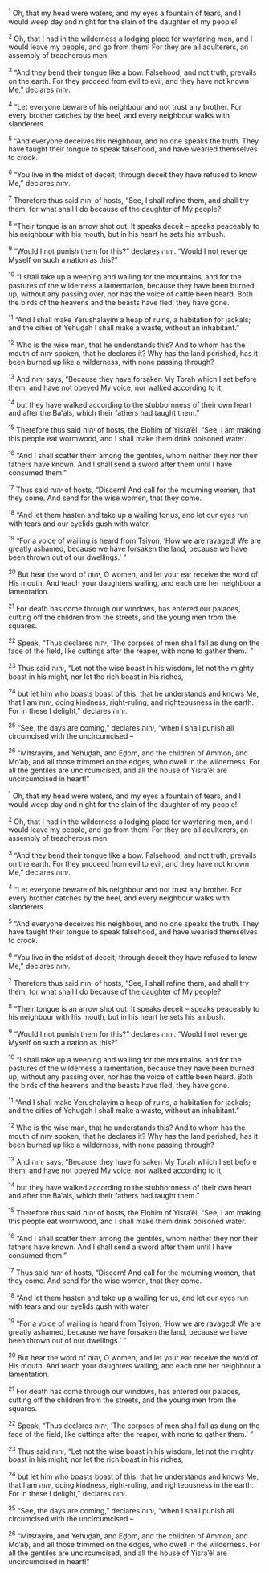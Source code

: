 <sup>1</sup> Oh, that my head were waters, and my eyes a fountain of tears, and I would weep day and night for the slain of the daughter of my people!

<sup>2</sup> Oh, that I had in the wilderness a lodging place for wayfaring men, and I would leave my people, and go from them! For they are all adulterers, an assembly of treacherous men.

<sup>3</sup> “And they bend their tongue like a bow. Falsehood, and not truth, prevails on the earth. For they proceed from evil to evil, and they have not known Me,” declares יהוה.

<sup>4</sup> “Let everyone beware of his neighbour and not trust any brother. For every brother catches by the heel, and every neighbour walks with slanderers.

<sup>5</sup> “And everyone deceives his neighbour, and no one speaks the truth. They have taught their tongue to speak falsehood, and have wearied themselves to crook.

<sup>6</sup> “You live in the midst of deceit; through deceit they have refused to know Me,” declares יהוה.

<sup>7</sup> Therefore thus said יהוה of hosts, “See, I shall refine them, and shall try them, for what shall I do because of the daughter of My people?

<sup>8</sup> “Their tongue is an arrow shot out. It speaks deceit – speaks peaceably to his neighbour with his mouth, but in his heart he sets his ambush.

<sup>9</sup> “Would I not punish them for this?” declares יהוה. “Would I not revenge Myself on such a nation as this?”

<sup>10</sup> “I shall take up a weeping and wailing for the mountains, and for the pastures of the wilderness a lamentation, because they have been burned up, without any passing over, nor has the voice of cattle been heard. Both the birds of the heavens and the beasts have fled, they have gone.

<sup>11</sup> “And I shall make Yerushalayim a heap of ruins, a habitation for jackals; and the cities of Yehuḏah I shall make a waste, without an inhabitant.”

<sup>12</sup> Who is the wise man, that he understands this? And to whom has the mouth of יהוה spoken, that he declares it? Why has the land perished, has it been burned up like a wilderness, with none passing through?

<sup>13</sup> And יהוה says, “Because they have forsaken My Torah which I set before them, and have not obeyed My voice, nor walked according to it,

<sup>14</sup> but they have walked according to the stubbornness of their own heart and after the Ba‛als, which their fathers had taught them.”

<sup>15</sup> Therefore thus said יהוה of hosts, the Elohim of Yisra’ĕl, “See, I am making this people eat wormwood, and I shall make them drink poisoned water.

<sup>16</sup> “And I shall scatter them among the gentiles, whom neither they nor their fathers have known. And I shall send a sword after them until I have consumed them.”

<sup>17</sup> Thus said יהוה of hosts, “Discern! And call for the mourning women, that they come. And send for the wise women, that they come.

<sup>18</sup> “And let them hasten and take up a wailing for us, and let our eyes run with tears and our eyelids gush with water.

<sup>19</sup> “For a voice of wailing is heard from Tsiyon, ‘How we are ravaged! We are greatly ashamed, because we have forsaken the land, because we have been thrown out of our dwellings.’ ”

<sup>20</sup> But hear the word of יהוה, O women, and let your ear receive the word of His mouth. And teach your daughters wailing, and each one her neighbour a lamentation.

<sup>21</sup> For death has come through our windows, has entered our palaces, cutting off the children from the streets, and the young men from the squares.

<sup>22</sup> Speak, “Thus declares יהוה, ‘The corpses of men shall fall as dung on the face of the field, like cuttings after the reaper, with none to gather them.’ ”

<sup>23</sup> Thus said יהוה, “Let not the wise boast in his wisdom, let not the mighty boast in his might, nor let the rich boast in his riches,

<sup>24</sup> but let him who boasts boast of this, that he understands and knows Me, that I am יהוה, doing kindness, right-ruling, and righteousness in the earth. For in these I delight,” declares יהוה.

<sup>25</sup> “See, the days are coming,” declares יהוה, “when I shall punish all circumcised with the uncircumcised –

<sup>26</sup> “Mitsrayim, and Yehuḏah, and Eḏom, and the children of Ammon, and Mo’aḇ, and all those trimmed on the edges, who dwell in the wilderness. For all the gentiles are uncircumcised, and all the house of Yisra’ĕl are uncircumcised in heart!”

<sup>1</sup> Oh, that my head were waters, and my eyes a fountain of tears, and I would weep day and night for the slain of the daughter of my people!

<sup>2</sup> Oh, that I had in the wilderness a lodging place for wayfaring men, and I would leave my people, and go from them! For they are all adulterers, an assembly of treacherous men.

<sup>3</sup> “And they bend their tongue like a bow. Falsehood, and not truth, prevails on the earth. For they proceed from evil to evil, and they have not known Me,” declares יהוה.

<sup>4</sup> “Let everyone beware of his neighbour and not trust any brother. For every brother catches by the heel, and every neighbour walks with slanderers.

<sup>5</sup> “And everyone deceives his neighbour, and no one speaks the truth. They have taught their tongue to speak falsehood, and have wearied themselves to crook.

<sup>6</sup> “You live in the midst of deceit; through deceit they have refused to know Me,” declares יהוה.

<sup>7</sup> Therefore thus said יהוה of hosts, “See, I shall refine them, and shall try them, for what shall I do because of the daughter of My people?

<sup>8</sup> “Their tongue is an arrow shot out. It speaks deceit – speaks peaceably to his neighbour with his mouth, but in his heart he sets his ambush.

<sup>9</sup> “Would I not punish them for this?” declares יהוה. “Would I not revenge Myself on such a nation as this?”

<sup>10</sup> “I shall take up a weeping and wailing for the mountains, and for the pastures of the wilderness a lamentation, because they have been burned up, without any passing over, nor has the voice of cattle been heard. Both the birds of the heavens and the beasts have fled, they have gone.

<sup>11</sup> “And I shall make Yerushalayim a heap of ruins, a habitation for jackals; and the cities of Yehuḏah I shall make a waste, without an inhabitant.”

<sup>12</sup> Who is the wise man, that he understands this? And to whom has the mouth of יהוה spoken, that he declares it? Why has the land perished, has it been burned up like a wilderness, with none passing through?

<sup>13</sup> And יהוה says, “Because they have forsaken My Torah which I set before them, and have not obeyed My voice, nor walked according to it,

<sup>14</sup> but they have walked according to the stubbornness of their own heart and after the Ba‛als, which their fathers had taught them.”

<sup>15</sup> Therefore thus said יהוה of hosts, the Elohim of Yisra’ĕl, “See, I am making this people eat wormwood, and I shall make them drink poisoned water.

<sup>16</sup> “And I shall scatter them among the gentiles, whom neither they nor their fathers have known. And I shall send a sword after them until I have consumed them.”

<sup>17</sup> Thus said יהוה of hosts, “Discern! And call for the mourning women, that they come. And send for the wise women, that they come.

<sup>18</sup> “And let them hasten and take up a wailing for us, and let our eyes run with tears and our eyelids gush with water.

<sup>19</sup> “For a voice of wailing is heard from Tsiyon, ‘How we are ravaged! We are greatly ashamed, because we have forsaken the land, because we have been thrown out of our dwellings.’ ”

<sup>20</sup> But hear the word of יהוה, O women, and let your ear receive the word of His mouth. And teach your daughters wailing, and each one her neighbour a lamentation.

<sup>21</sup> For death has come through our windows, has entered our palaces, cutting off the children from the streets, and the young men from the squares.

<sup>22</sup> Speak, “Thus declares יהוה, ‘The corpses of men shall fall as dung on the face of the field, like cuttings after the reaper, with none to gather them.’ ”

<sup>23</sup> Thus said יהוה, “Let not the wise boast in his wisdom, let not the mighty boast in his might, nor let the rich boast in his riches,

<sup>24</sup> but let him who boasts boast of this, that he understands and knows Me, that I am יהוה, doing kindness, right-ruling, and righteousness in the earth. For in these I delight,” declares יהוה.

<sup>25</sup> “See, the days are coming,” declares יהוה, “when I shall punish all circumcised with the uncircumcised –

<sup>26</sup> “Mitsrayim, and Yehuḏah, and Eḏom, and the children of Ammon, and Mo’aḇ, and all those trimmed on the edges, who dwell in the wilderness. For all the gentiles are uncircumcised, and all the house of Yisra’ĕl are uncircumcised in heart!”

